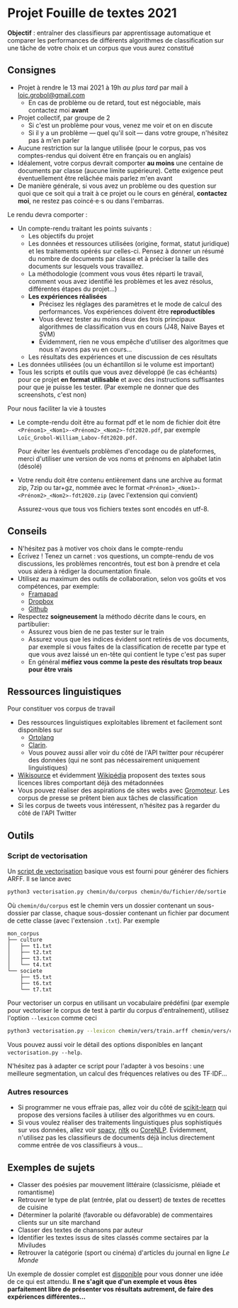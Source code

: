 Projet Fouille de textes 2021
==============================

**Objectif** : entraîner des classifieurs par apprentissage automatique et comparer les performances
de différents algorithmes de classification sur une tâche de votre choix et un corpus que vous aurez
constitué

## Consignes

- Projet à rendre le 13 mai 2021 à 19h *au plus tard* par mail à [loic.grobol@gmail.com](mailto:loic.grobol@gmail.com)
  - En cas de problème ou de retard, tout est négociable, mais contactez moi **avant**
- Projet collectif, par groupe de 2
  - Si c'est un problème pour vous, venez me voir et on en discute
  - Si il y a un problème — quel qu'il soit — dans votre groupe, n'hésitez pas à m'en parler
- Aucune restriction sur la langue utilisée (pour le corpus, pas vos comptes-rendus qui doivent être
  en français ou en anglais)
- Idéalement, votre corpus devrait comporter **au moins** une centaine de documents par classe
  (aucune limite supérieure). Cette exigence peut éventuellement être relâchée mais parlez m'en
  avant
- De manière générale, si vous avez un problème ou des question sur quoi que ce soit qui a trait à
  ce projet ou le cours en général, **contactez moi**, ne restez pas coincé⋅e⋅s ou dans l'embarras.


Le rendu devra comporter :

- Un compte-rendu traitant les points suivants :
  - Les objectifs du projet
  - Les données et ressources utilisées (origine, format, statut juridique) et les traitements
    opérés sur celles-ci. Pensez à donner un résumé du nombre de documents par classe et à préciser
    la taille des documents sur lesquels vous travaillez.
  - La méthodologie (comment vous vous êtes réparti le travail, comment vous avez identifié les
    problèmes et les avez résolus, différentes étapes du projet…)
  - **Les expériences réalisées**
    - Précisez les réglages des paramètres et le mode de calcul des performances. Vos expériences
      doivent être **reproductibles**
    - Vous devez tester au moins deux des trois principaux algorithmes de classification vus en
      cours (J48, Naive Bayes et SVM)
    - Évidemment, rien ne vous empêche d'utiliser des algoritmes que nous n'avons pas vu en cours…
  - Les résultats des expériences et une discussion de ces résultats
- Les données utilisées (ou un échantillon si le volume est important)
- Tous les scripts et outils que vous avez développé (le cas échéants) pour ce projet **en format
  utilisable** et avec des instructions suffisantes pour que je puisse les tester. (Par exemple ne
  donner que des screenshots, c'est non)


Pour nous faciliter la vie à toustes

- Le compte-rendu doit être au format pdf et le nom de fichier doit être
  `<Prénom1>_<Nom1>-<Prénom2>_<Nom2>-fdt2020.pdf`, par exemple
  `Loïc_Grobol-William_Labov-fdt2020.pdf`.

  Pour éviter les éventuels problèmes d'encodage ou de plateformes, merci d'utiliser une version de vos noms et prénoms en alphabet latin (désolé)
- Votre rendu doit être contenu entièrement dans une archive au format zip, 7zip ou tar+gz, nommée
  avec le format `<Prénom1>_<Nom1>-<Prénom2>_<Nom2>-fdt2020.zip` (avec l'extension qui convient)

  Assurez-vous que tous vos fichiers textes sont encodés en utf-8.


## Conseils

- N'hésitez pas à motiver vos choix dans le compte-rendu
- Écrivez ! Tenez un carnet : vos questions, un compte-rendu de vos discussions, les problèmes
  rencontrés, tout est bon à prendre et cela vous aidera à rédiger la documentation finale.
- Utilisez au maximum des outils de collaboration, selon vos goûts et vos compétences, par exemple:
  - [Framapad](http://framapad.org/)
  - [Dropbox](https://www.dropbox.com)
  - [Github](http://github.com/)
- Respectez **soigneusement** la méthodo décrite dans le cours, en partibulier:
  - Assurez vous bien de ne pas tester sur le train
  - Assurez vous que les indices évident sont retirés de vos documents, par exemple si vous faites
    de la classification de recette par type et que vous avez laissé un en-tête qui contient le type
    c'est pas super
  - En général **méfiez vous comme la peste des résultats trop beaux pour être vrais**

## Ressources linguistiques

Pour constituer vos corpus de travail

- Des ressources linguistiques exploitables librement et facilement sont disponibles sur
  - [Ortolang](https://www.ortolang.fr/)
  - [Clarin](https://lindat.mff.cuni.cz/repository/xmlui/).
  - Vous pouvez aussi aller voir du côté de l'API twitter pour récupérer des données (qui ne sont
    pas nécessairement uniquement linguistiques)
- [Wikisource](https://fr.wikisource.org) et évidemment [Wikipédia](https://fr.wikisource.org)
  proposent des textes sous licences libres comportant déjà des métadonnées
- Vous pouvez réaliser des aspirations de sites webs avec [Gromoteur](http://gromoteur.ilpga.fr/).
  Les corpus de presse se prêtent bien aux tâches de classification
- Si les corpus de tweets vous intéressent, n'hésitez pas à regarder du côté de l'API Twitter

## Outils

### Script de vectorisation

Un [script de vectorisation](https://github.com/LoicGrobol/intro-fouille-textes/releases/download/stable/vectorisation.py) basique vous est fourni pour générer des fichiers ARFF.
Il se lance avec

```bash
python3 vectorisation.py chemin/du/corpus chemin/du/fichier/de/sortie
```

Où `chemin/du/corpus` est le chemin vers un dossier contenant un sous-dossier par classe, chaque
sous-dossier contenant un fichier par document de cette classe (avec l'extension `.txt`). Par
exemple

```text
mon_corpus
├── culture
│   ├── t1.txt
│   ├── t2.txt
│   ├── t3.txt
│   └── t4.txt
└── societe
    ├── t5.txt
    ├── t6.txt
    └── t7.txt
```

Pour vectoriser un corpus en utilisant un vocabulaire prédéfini (par exemple pour vectoriser le
corpus de test à partir du corpus d'entraînement), utilisez l'option `--lexicon` comme ceci

```bash
python3 vectorisation.py --lexicon chemin/vers/train.arff chemin/vers/corpus/test chemin/du/fichier/de/sortie
```

Vous pouvez aussi voir le détail des options disponibles en lançant `vectorisation.py --help`.

N'hésitez pas à adapter ce script pour l'adapter à vos besoins : une meilleure segmentation, un
calcul des fréquences relatives ou des TF⋅IDF…

### Autres resources

- Si programmer ne vous effraie pas, allez voir du côté de [scikit-learn](https://scikit-learn.org)
  qui propose des versions faciles à utiliser des algorithmes vu en cours.
- Si vous voulez réaliser des traitements linguistiques plus sophistiqués sur vos données, allez
  voir [spacy](https://spacy.io), [nltk](https://www.nltk.org) ou
  [CoreNLP](https://stanfordnlp.github.io/CoreNLP). Évidemment, n'utilisez pas les classifieurs de
  documents déjà inclus directement comme entrée de vos classifieurs à vous…

## Exemples de sujets

- Classer des poésies par mouvement littéraire (classicisme, pléiade et romantisme)
- Retrouver le type de plat (entrée, plat ou dessert) de textes de recettes de cuisine
- Déterminer la polarité (favorable ou défavorable) de commentaires clients sur un site marchand
- Classer des textes de chansons par auteur
- Identifier les textes issus de sites classés comme sectaires par la Miviludes
- Retrouver la catégorie (sport ou cinéma) d'articles du journal en ligne *Le Monde*

Un exemple de dossier complet est [disponible](assignment/example.pdf) pour vous donner une idée de
ce qui est attendu. **Il ne s'agit que d'un exemple et vous êtes parfaitement libre de présenter vos
résultats autrement, de faire des expériences différentes…**
